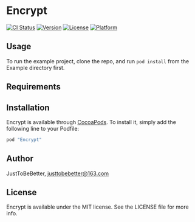 # Encrypt

[![CI Status](http://img.shields.io/travis/JustToBeBetter/Encrypt.svg?style=flat)](https://travis-ci.org/JustToBeBetter/Encrypt)
[![Version](https://img.shields.io/cocoapods/v/Encrypt.svg?style=flat)](http://cocoapods.org/pods/Encrypt)
[![License](https://img.shields.io/cocoapods/l/Encrypt.svg?style=flat)](http://cocoapods.org/pods/Encrypt)
[![Platform](https://img.shields.io/cocoapods/p/Encrypt.svg?style=flat)](http://cocoapods.org/pods/Encrypt)

## Usage

To run the example project, clone the repo, and run `pod install` from the Example directory first.

## Requirements

## Installation

Encrypt is available through [CocoaPods](http://cocoapods.org). To install
it, simply add the following line to your Podfile:

```ruby
pod "Encrypt"
```

## Author

JustToBeBetter, justtobebetter@163.com

## License

Encrypt is available under the MIT license. See the LICENSE file for more info.
